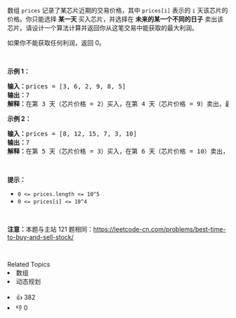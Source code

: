 <p>数组 <code>prices</code> 记录了某芯片近期的交易价格，其中 <code>prices[i]</code> 表示的 <code>i</code> 天该芯片的价格。你只能选择 <strong>某一天</strong> 买入芯片，并选择在 <strong>未来的某一个不同的日子</strong> 卖出该芯片。请设计一个算法计算并返回你从这笔交易中能获取的最大利润。</p>

<p>如果你不能获取任何利润，返回 0。</p>

<p>&nbsp;</p>

<p><strong>示例 1：</strong></p>

<pre>
<strong>输入：</strong>prices = [3, 6, 2, 9, 8, 5]
<strong>输出：</strong>7
<strong>解释：</strong>在第 3 天（芯片价格 = 2）买入，在第 4 天（芯片价格 = 9）卖出，最大利润 = 9 - 2 = 7。
</pre>

<p><strong>示例 2：</strong></p>

<pre>
<strong>输入：</strong>prices = [8, 12, 15, 7, 3, 10]
<strong>输出：</strong>7
<strong>解释：</strong>在第 5 天（芯片价格 = 3）买入，在第 6 天（芯片价格 = 10）卖出，最大利润 = 10 - 3 = 7。
</pre>

<p>&nbsp;</p>

<p><b>提示：</b></p>

<ul> 
 <li><code>0 &lt;= prices.length &lt;= 10^5</code></li> 
 <li><code>0 &lt;= prices[i] &lt;= 10^4</code></li> 
</ul>

<p>&nbsp;</p>

<p><strong>注意：</strong>本题与主站 121 题相同：<a href="https://leetcode-cn.com/problems/best-time-to-buy-and-sell-stock/">https://leetcode-cn.com/problems/best-time-to-buy-and-sell-stock/</a></p>

<p>&nbsp;</p>

<div><div>Related Topics</div><div><li>数组</li><li>动态规划</li></div></div><br><div><li>👍 382</li><li>👎 0</li></div>